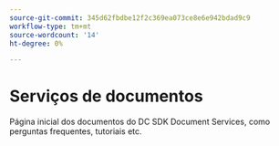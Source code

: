 ```yaml
---
source-git-commit: 345d62fbdbe12f2c369ea073ce8e6e942bdad9c9
workflow-type: tm+mt
source-wordcount: '14'
ht-degree: 0%

---
```

# Serviços de documentos

Página inicial dos documentos do DC SDK Document Services, como perguntas frequentes, tutoriais etc.
